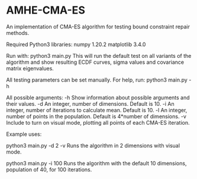 # AMHE-CMA-ES
An implementation of CMA-ES algorithm for testing bound constraint repair methods.

Required Python3 libraries:
numpy 1.20.2
matplotlib 3.4.0

Run with:
python3 main.py
This will run the default test on all variants of the algorithm and show resulting ECDF curves, sigma values and covariance matrix eigenvalues.

All testing parameters can be set manually. For help, run:
python3 main.py -h

All possible arguments:
-h Show information about possible arguments and their values.
-d An integer, number of dimensions. Default is 10.
-i An integer, number of iterations to calculate mean. Default is 10.
-l An integer, number of points in the population. Default is 4*number of dimensions.
-v Include to turn on visual mode, plotting all points of each CMA-ES iteration.

Example uses:

python3 main.py -d 2 -v
Runs the algorithm in 2 dimensions with visual mode.

python3 main.py -i 100
Runs the algorithm with the default 10 dimensions, population of 40, for 100 iterations.